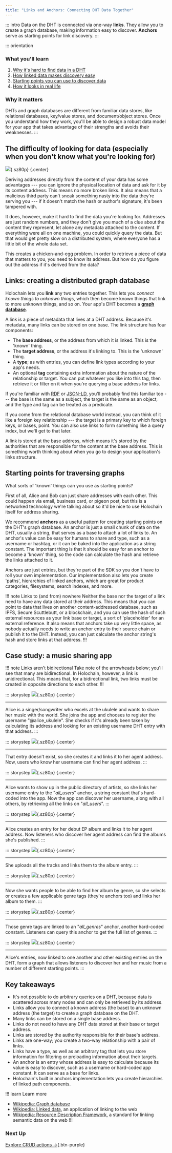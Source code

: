 ```yaml
---
title: "Links and Anchors: Connecting DHT Data Together"
---
```


::: intro
Data on the DHT is connected via one-way **links**. They allow you to create a graph database, making information easy to discover. **Anchors** serve as starting points for link discovery.
:::

::: orientation
### <i class="fas fa-thunderstorm"></i> What you'll learn

1. [Why it's hard to find data in a DHT](#the-difficulty-of-looking-for-data-especially-when-you-don-t-know-what-you-re-looking-for)
2. [How linked data makes discovery easy](#links-creating-a-distributed-graph-database)
3. [Starting points you can use to discover data](#starting-points-for-traversing-graphs)
4. [How it looks in real life](#case-study-a-music-sharing-app)

### <i class="far fa-atom"></i> Why it matters

DHTs and graph databases are different from familiar data stores, like relational databases, key/value stores, and document/object stores. Once you understand how they work, you'll be able to design a robust data model for your app that takes advantage of their strengths and avoids their weaknesses.
:::

## The difficulty of looking for data (especially when you don't know what you're looking for)

![](/assets/img/concepts/5.1-links.png){.sz80p} {.center}

Deriving addresses directly from the content of your data has some advantages --- you can ignore the physical location of data and ask for it by its content address. This means no more broken links. It also means that a malicious third party can't sneak something nasty into the data they're serving you --- if it doesn't match the hash or author's signature, it's been tampered with.

It does, however, make it hard to find the data you're looking for. Addresses are just random numbers, and they don't give you much of a clue about the content they represent, let alone any metadata attached to the content. If everything were all on one machine, you could quickly query the data. But that would get pretty slow on a distributed system, where everyone has a little bit of the whole data set.

This creates a chicken-and-egg problem. In order to retrieve a piece of data that matters to you, you need to know its address. But how do you figure out the address if it's derived from the data?

## Links: creating a distributed graph database

Holochain lets you **link** any two entries together. This lets you _connect known things to unknown things_, which then become known things that link to more unknown things, and so on. Your app's DHT becomes a [**graph database**](https://en.wikipedia.org/wiki/Graph_database).

A link is a piece of metadata that lives at a DHT address. Because it's metadata, many links can be stored on one base.
The link structure has four components:

* The **base address**, or the address from which it is linked. This is the 'known' thing.
* The **target address**, or the address it's linking to. This is the 'unknown' thing.
* A **type**; as with entries, you can define link types according to your app's needs.
* An optional **tag** containing extra information about the nature of the relationship or target. You can put whatever you like into this tag, then retrieve it or filter on it when you're querying a base address for links.

If you're familiar with [RDF](https://www.w3.org/RDF/) or [JSON-LD](https://en.wikipedia.org/wiki/JSON-LD), you'll probably find this familiar too --- the base is the same as a subject, the target is the same as an object, and the type and tag can be treated as a predicate.

If you come from the relational database world instead, you can think of it like a foreign key relationship --- the target is a primary key to which foreign keys, or bases, point. You can also use links to form something like a query index, but we'll get to that later.

A link is stored at the base address, which means it's stored by the authorities that are responsible for the content at the base address. This is something worth thinking about when you go to design your application's links structure.

## Starting points for traversing graphs

What sorts of 'known' things can you use as starting points?

First of all, Alice and Bob can just share addresses with each other. This could happen via email, business card, or pigeon post, but this is a networked technology we're talking about so it'd be nice to use Holochain itself for address sharing.

We recommend **anchors** as a useful pattern for creating starting points on the DHT's graph database. An anchor is just a small chunk of data on the DHT, usually a string, that serves as a base to attach a lot of links to. An anchor's value can be easy for humans to share and type, such as a username or hashtag, or it can be baked into the application as a string constant. The important thing is that it should be easy for an anchor to become a 'known' thing, so the code can calculate the hash and retrieve the links attached to it.

Anchors are just entries, but they're part of the SDK so you don't have to roll your own implementation. Our implementation also lets you create 'paths', hierarchies of linked anchors, which are great for product categories, filesystems, search indexes, and more.

!!! note Links to (and from) nowhere
Neither the base nor the target of a link need to have any data stored at their address. This means that you can point to data that lives on another content-addressed database, such as IPFS, Secure Scuttlebutt, or a blockchain, and you can use the hash of such external resources as your link base or target, a sort of 'placeholder' for an external reference. It also means that anchors take up very little space, as nobody actually needs to write an anchor entry to their source chain or publish it to the DHT. Instead, you can just calculate the anchor string's hash and store links at that address.
!!!

## Case study: a music sharing app

!!! note Links aren't bidirectional
Take note of the arrowheads below; you'll see that many are bidirectional. In Holochain, however, a link is unidirectional. This means that, for a bidirectional link, two links must be created in opposite directions to each other.
!!!

::: storystep
![](/assets/img/concepts/5.2-alice.png){.sz80p} {.center}

---

Alice is a singer/songwriter who excels at the ukulele and wants to share her music with the world. She joins the app and chooses to register the username "@alice_ukulele". She checks if it's already been taken by calculating its address and looking for an existing username DHT entry with that address.
:::

::: storystep
![](/assets/img/concepts/5.3-alice-username.png){.sz80p} {.center}

---

That entry doesn't exist, so she creates it and links it to her agent address. Now, users who know her username can find her agent address.
:::

::: storystep
![](/assets/img/concepts/5.4-usernames-anchor.png){.sz80p} {.center}

---

Alice wants to show up in the public directory of artists, so she links her username entry to the "_all_users_" anchor, a string constant that's hard-coded into the app. Now the app can discover her username, along with all others, by retrieving all the links on "_all_users_".
:::

::: storystep
![](/assets/img/concepts/5.5-alice-album.png){.sz80p} {.center}

---

Alice creates an entry for her debut EP album and links it to her agent address. Now listeners who discover her agent address can find the albums she's published.
:::

::: storystep
![](/assets/img/concepts/5.6-album-tracks.png){.sz80p} {.center}

---

She uploads all the tracks and links them to the album entry.
:::

::: storystep
![](/assets/img/concepts/5.7-album-genres.png){.sz80p} {.center}

---

Now she wants people to be able to find her album by genre, so she selects or creates a few applicable genre tags (they're anchors too) and links her album to them.
:::

::: storystep
![](/assets/img/concepts/5.8-genres-anchor.png){.sz80p} {.center}

---

Those genre tags are linked to an "_all_genres_" anchor, another hard-coded constant. Listeners can query this anchor to get the full list of genres.
:::

::: storystep
![](/assets/img/concepts/5.9-graph-database.png){.sz80p} {.center}

---

Alice's entries, now linked to one another and other existing entries on the DHT, form a graph that allows listeners to discover her and her music from a number of different starting points.
:::

## Key takeaways

* It's not possible to do arbitrary queries on a DHT, because data is scattered across many nodes and can only be retrieved by its address.
* Links allow you to connect a known address (the base) to an unknown address (the target) to create a graph database on the DHT.
* Many links can be stored on a single base address.
* Links do not need to have any DHT data stored at their base or target address.
* Links are stored by the authority responsible for their base's address.
* Links are one-way; you create a two-way relationship with a pair of links.
* Links have a type, as well as an arbitrary tag that lets you store information for filtering or preloading information about their targets.
* An anchor is an entry whose address is easy to calculate because its value is easy to discover, such as a username or hard-coded app constant. It can serve as a base for links.
* Holochain's built in anchors implementation lets you create hierarchies of linked path components.

!!! learn Learn more
* [Wikipedia: Graph database](https://en.wikipedia.org/wiki/Graph_database)
* [Wikipedia: Linked data](https://en.wikipedia.org/wiki/Linked_data), an application of linking to the web
* [Wikipedia: Resource Description Framework](https://en.wikipedia.org/wiki/Resource_Description_Framework), a standard for linking semantic data on the web
!!!

### Next Up

[Explore CRUD actions →](../6_crud_actions/){.btn-purple}